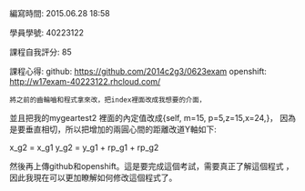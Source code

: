 編寫時間: 2015.06.28 18:58

學員學號: 40223122

課程自我評分: 85

課程心得: 
github:
https://github.com/2014c2g3/0623exam
openshift:
http://w17exam-40223122.rhcloud.com/

    將之前的齒輪嚙和程式拿來改，把index裡面改成我想要的介面，
並且把我的mygeartest2 裡面的內定值改成{self,  m=15, p=5,z=15,x=24,}，
因為是要垂直相切，所以把增加的兩圓心間的距離改道Y軸如下:

x_g2 = x_g1
y_g2 = y_g1 + rp_g1 + rp_g2

然後再上傳github和openshift。這是要完成這個考試，需要真正了解這個程式
，因此我現在可以更加瞭解如何修改這個程式了。
